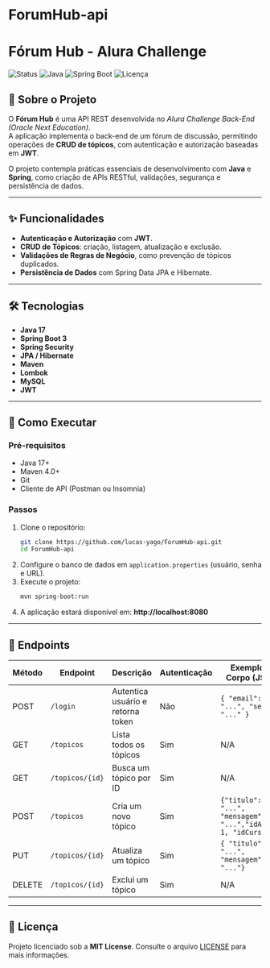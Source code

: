 ﻿# ForumHub-api

# Fórum Hub - Alura Challenge

![Status](https://img.shields.io/badge/status-concluído-brightgreen) ![Java](https://img.shields.io/badge/java-17-yellow) ![Spring Boot](https://img.shields.io/badge/Spring_Boot-3.5.4-green) ![Licença](https://img.shields.io/badge/licença-MIT-blue)  

## 📖 Sobre o Projeto

O **Fórum Hub** é uma API REST desenvolvida no *Alura Challenge Back-End (Oracle Next Education)*.  
A aplicação implementa o back-end de um fórum de discussão, permitindo operações de **CRUD de tópicos**, com autenticação e autorização baseadas em **JWT**.  

O projeto contempla práticas essenciais de desenvolvimento com **Java** e **Spring**, como criação de APIs RESTful, validações, segurança e persistência de dados.  

---

## ✨ Funcionalidades

- **Autenticação e Autorização** com **JWT**.  
- **CRUD de Tópicos**: criação, listagem, atualização e exclusão.  
- **Validações de Regras de Negócio**, como prevenção de tópicos duplicados.  
- **Persistência de Dados** com Spring Data JPA e Hibernate.  

---

## 🛠️ Tecnologias

- **Java 17**  
- **Spring Boot 3**  
- **Spring Security**  
- **JPA / Hibernate**  
- **Maven**  
- **Lombok**  
- **MySQL**  
- **JWT**  

---

## 🚀 Como Executar

### Pré-requisitos
- Java 17+  
- Maven 4.0+  
- Git  
- Cliente de API (Postman ou Insomnia)  

### Passos
1. Clone o repositório:  
   ```bash
   git clone https://github.com/lucas-yago/ForumHub-api.git
   cd ForumHub-api
   ```
2. Configure o banco de dados em `application.properties` (usuário, senha e URL).  
3. Execute o projeto:  
   ```bash
   mvn spring-boot:run
   ```
4. A aplicação estará disponível em: **http://localhost:8080**  

---

## 📄 Endpoints

| Método | Endpoint        | Descrição                         | Autenticação | Exemplo de Corpo (JSON) |
|--------|----------------|-----------------------------------|--------------|--------------------------|
| POST   | `/login`        | Autentica usuário e retorna token | Não          | `{ "email": "...", "senha": "..." }` |
| GET    | `/topicos`      | Lista todos os tópicos            | Sim          | N/A |
| GET    | `/topicos/{id}` | Busca um tópico por ID            | Sim          | N/A |
| POST   | `/topicos`      | Cria um novo tópico               | Sim          | `{"titulo": "...", "mensagem": "...","idAutor": 1, "idCurso": 1}` |
| PUT    | `/topicos/{id}` | Atualiza um tópico                | Sim          | `{ "titulo": "...", "mensagem": "..."}` |
| DELETE | `/topicos/{id}` | Exclui um tópico                  | Sim          | N/A |

---

## 📜 Licença

Projeto licenciado sob a **MIT License**. Consulte o arquivo [LICENSE](LICENSE) para mais informações.

